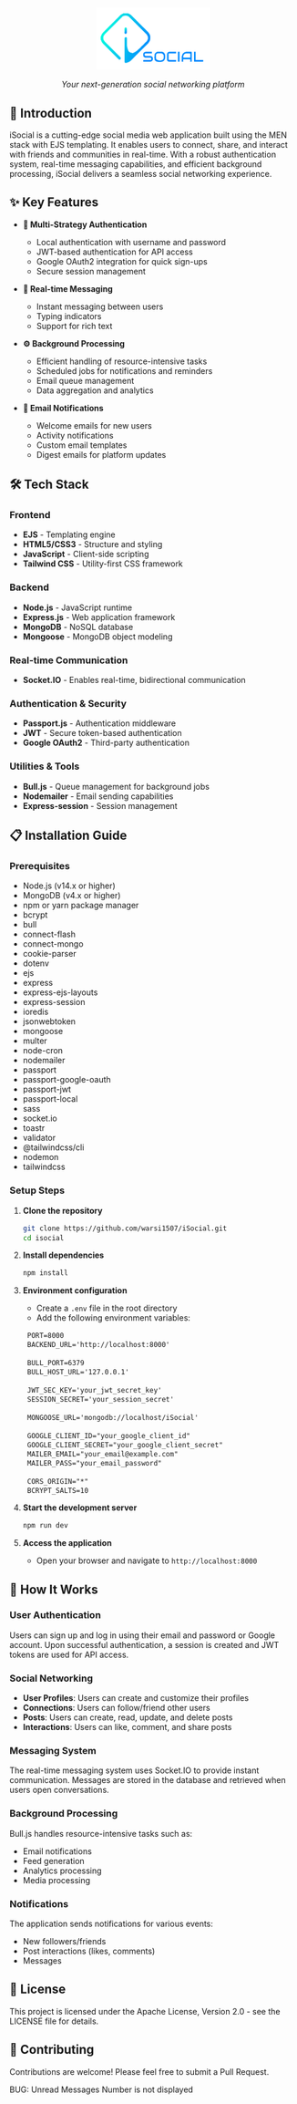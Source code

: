 <div align="center">
  <img src="assets/images/iSocial-logo.png" alt="iSocial Logo" width="200"/>

  *Your next-generation social networking platform*
  </div>

  ## 🚀 Introduction

  iSocial is a cutting-edge social media web application built using the MEN stack with EJS templating. It enables users to connect, share, and interact with friends and communities in real-time. With a robust authentication system, real-time messaging capabilities, and efficient background processing, iSocial delivers a seamless social networking experience.

  ## ✨ Key Features

  - **🔐 Multi-Strategy Authentication**
    - Local authentication with username and password
    - JWT-based authentication for API access
    - Google OAuth2 integration for quick sign-ups
    - Secure session management

  - **💬 Real-time Messaging**
    - Instant messaging between users
    - Typing indicators
    - Support for rich text

  - **⚙️ Background Processing**
    - Efficient handling of resource-intensive tasks
    - Scheduled jobs for notifications and reminders
    - Email queue management
    - Data aggregation and analytics

  - **📧 Email Notifications**
    - Welcome emails for new users
    - Activity notifications
    - Custom email templates
    - Digest emails for platform updates

  ## 🛠️ Tech Stack

  ### Frontend
  - **EJS** - Templating engine
  - **HTML5/CSS3** - Structure and styling
  - **JavaScript** - Client-side scripting
  - **Tailwind CSS** - Utility-first CSS framework

  ### Backend
  - **Node.js** - JavaScript runtime
  - **Express.js** - Web application framework
  - **MongoDB** - NoSQL database
  - **Mongoose** - MongoDB object modeling

  ### Real-time Communication
  - **Socket.IO** - Enables real-time, bidirectional communication

  ### Authentication & Security
  - **Passport.js** - Authentication middleware
  - **JWT** - Secure token-based authentication
  - **Google OAuth2** - Third-party authentication

  ### Utilities & Tools
  - **Bull.js** - Queue management for background jobs
  - **Nodemailer** - Email sending capabilities
  - **Express-session** - Session management

  ## 📋 Installation Guide

  ### Prerequisites
  - Node.js (v14.x or higher)
  - MongoDB (v4.x or higher)
  - npm or yarn package manager
  - bcrypt
  - bull
  - connect-flash
  - connect-mongo
  - cookie-parser
  - dotenv
  - ejs
  - express
  - express-ejs-layouts
  - express-session
  - ioredis
  - jsonwebtoken
  - mongoose
  - multer
  - node-cron
  - nodemailer
  - passport
  - passport-google-oauth
  - passport-jwt
  - passport-local
  - sass
  - socket.io
  - toastr
  - validator
  - @tailwindcss/cli
  - nodemon
  - tailwindcss

  ### Setup Steps

  1. **Clone the repository**
     ```bash
     git clone https://github.com/warsi1507/iSocial.git
     cd isocial
     ```

  2. **Install dependencies**
     ```bash
     npm install
     ```

  3. **Environment configuration**
     - Create a `.env` file in the root directory
     - Add the following environment variables:
     ```
      PORT=8000
      BACKEND_URL='http://localhost:8000'

      BULL_PORT=6379
      BULL_HOST_URL='127.0.0.1'

      JWT_SEC_KEY='your_jwt_secret_key'
      SESSION_SECRET='your_session_secret'

      MONGOOSE_URL='mongodb://localhost/iSocial'

      GOOGLE_CLIENT_ID="your_google_client_id"
      GOOGLE_CLIENT_SECRET="your_google_client_secret"
      MAILER_EMAIL="your_email@example.com"
      MAILER_PASS="your_email_password"

      CORS_ORIGIN="*"
      BCRYPT_SALTS=10
     ```

  4. **Start the development server**
     ```bash
     npm run dev
     ```

  5. **Access the application**
     - Open your browser and navigate to `http://localhost:8000`

  ## 🔄 How It Works

  ### User Authentication
  Users can sign up and log in using their email and password or Google account. Upon successful authentication, a session is created and JWT tokens are used for API access.

  ### Social Networking
  - **User Profiles**: Users can create and customize their profiles
  - **Connections**: Users can follow/friend other users
  - **Posts**: Users can create, read, update, and delete posts
  - **Interactions**: Users can like, comment, and share posts

  ### Messaging System
  The real-time messaging system uses Socket.IO to provide instant communication. Messages are stored in the database and retrieved when users open conversations.

  ### Background Processing
  Bull.js handles resource-intensive tasks such as:
  - Email notifications
  - Feed generation
  - Analytics processing
  - Media processing

  ### Notifications
  The application sends notifications for various events:
  - New followers/friends
  - Post interactions (likes, comments)
  - Messages

  ## 📝 License

  This project is licensed under the Apache License, Version 2.0 - see the LICENSE file for details.

  ## 🤝 Contributing

  Contributions are welcome! Please feel free to submit a Pull Request.

  BUG: Unread Messages Number is not displayed
